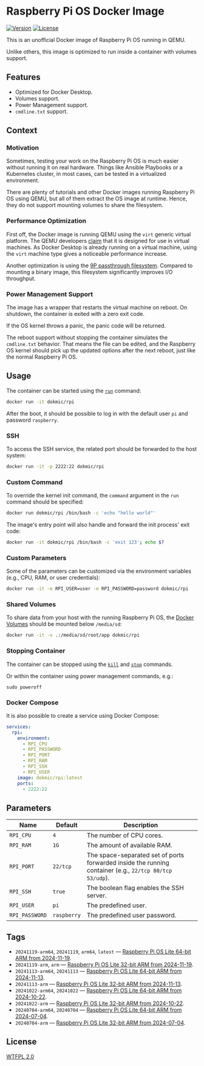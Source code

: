 # Raspberry Pi OS Docker Image
[![Version](https://img.shields.io/github/v/release/dokmic/docker-rpi?label=version)](https://github.com/dokmic/docker-rpi/releases/latest)
[![License][license-image]][license]

This is an unofficial Docker image of Raspberry Pi OS running in QEMU.

Unlike others, this image is optimized to run inside a container with volumes support.

## Features
- Optimized for Docker Desktop.
- Volumes support.
- Power Management support.
- `cmdline.txt` support.

## Context
### Motivation
Sometimes, testing your work on the Raspberry Pi OS is much easier without running it on real hardware.
Things like Ansible Playbooks or a Kubernetes cluster, in most cases, can be tested in a virtualized environment.

There are plenty of tutorials and other Docker images running Raspberry Pi OS using QEMU, but all of them extract the OS image at runtime.
Hence, they do not support mounting volumes to share the filesystem.

### Performance Optimization
First off, the Docker image is running QEMU using the `virt` generic virtual platform.
The QEMU developers [claim](https://www.qemu.org/docs/master/system/arm/virt.html) that it is designed for use in virtual machines.
As Docker Desktop is already running on a virtual machine, using the `virt` machine type gives a noticeable performance increase.

Another optimization is using the [9P passthrough filesystem](https://wiki.qemu.org/Documentation/9p).
Compared to mounting a binary image, this filesystem significantly improves I/O throughput.

### Power Management Support
The image has a wrapper that restarts the virtual machine on reboot.
On shutdown, the container is exited with a zero exit code.

If the OS kernel throws a panic, the panic code will be returned.

The reboot support without stopping the container simulates the `cmdline.txt` behavior.
That means the file can be edited, and the Raspberry OS kernel should pick up the updated options after the next reboot, just like the normal Raspberry Pi OS.

## Usage
The container can be started using the [`run`](https://docs.docker.com/reference/cli/docker/container/run/) command:

```bash
docker run -it dokmic/rpi
```

After the boot, it should be possible to log in with the default user `pi` and password `raspberry`.

### SSH
To access the SSH service, the related port should be forwarded to the host system:
```bash
docker run -it -p 2222:22 dokmic/rpi
```

### Custom Command
To override the kernel init command, the `command` argument in the `run` command should be specified:
```bash
docker run dokmic/rpi /bin/bash -c 'echo "hello world"'
```

The image's entry point will also handle and forward the init process' exit code:
```bash
docker run -it dokmic/rpi /bin/bash -c 'exit 123'; echo $?
```

### Custom Parameters
Some of the parameters can be customized via the environment variables (e.g., CPU, RAM, or user credentials):
```bash
docker run -it -e RPI_USER=user -e RPI_PASSWORD=password dokmic/rpi
```

### Shared Volumes
To share data from your host with the running Raspberry Pi OS, the [Docker Volumes](https://docs.docker.com/engine/storage/volumes/) should be mounted below `/media/sd`:
```bash
docker run -it -v .:/media/sd/root/app dokmic/rpi
```

### Stopping Container
The container can be stopped using the [`kill`](https://docs.docker.com/reference/cli/docker/container/kill/) and [`stop`](https://docs.docker.com/reference/cli/docker/container/stop/) commands.

Or within the container using power management commands, e.g.:
```
sudo poweroff
```

### Docker Compose
It is also possible to create a service using Docker Compose:
```yaml
services:
  rpi:
    environment:
      - RPI_CPU
      - RPI_PASSWORD
      - RPI_PORT
      - RPI_RAM
      - RPI_SSH
      - RPI_USER
    image: dokmic/rpi:latest
    ports:
      - 2222:22
```

## Parameters
Name | Default | Description
--- | --- | ---
`RPI_CPU` | `4` | The number of CPU cores.
`RPI_RAM` | `1G` | The amount of available RAM.
`RPI_PORT` | `22/tcp` | The space-separated set of ports forwarded inside the running container (e.g., `22/tcp 80/tcp 53/udp`).
`RPI_SSH` | `true` | The boolean flag enables the SSH server.
`RPI_USER` | `pi` | The predefined user.
`RPI_PASSWORD` | `raspberry` | The predefined user password.

## Tags
- `20241119-arm64`, `20241119`, `arm64`, `latest` &mdash; [Raspberry Pi OS Lite 64-bit ARM from 2024-11-19](https://downloads.raspberrypi.com/raspios_lite_arm64/images/raspios_lite_arm64-2024-11-19/).
- `20241119-arm`, `arm` &mdash; [Raspberry Pi OS Lite 32-bit ARM from 2024-11-19](https://downloads.raspberrypi.com/raspios_lite_armhf/images/raspios_lite_armhf-2024-11-19/).
- `20241113-arm64`, `20241113` &mdash; [Raspberry Pi OS Lite 64-bit ARM from 2024-11-13](https://downloads.raspberrypi.com/raspios_lite_arm64/images/raspios_lite_arm64-2024-11-18/).
- `20241113-arm` &mdash; [Raspberry Pi OS Lite 32-bit ARM from 2024-11-13](https://downloads.raspberrypi.com/raspios_lite_armhf/images/raspios_lite_armhf-2024-11-18/).
- `20241022-arm64`, `20241022` &mdash; [Raspberry Pi OS Lite 64-bit ARM from 2024-10-22](https://downloads.raspberrypi.com/raspios_lite_arm64/images/raspios_lite_arm64-2024-10-28/).
- `20241022-arm` &mdash; [Raspberry Pi OS Lite 32-bit ARM from 2024-10-22](https://downloads.raspberrypi.com/raspios_lite_armhf/images/raspios_lite_armhf-2024-10-28/).
- `20240704-arm64`, `20240704` &mdash; [Raspberry Pi OS Lite 64-bit ARM from 2024-07-04](https://downloads.raspberrypi.com/raspios_lite_arm64/images/raspios_lite_arm64-2024-07-04/).
- `20240704-arm` &mdash; [Raspberry Pi OS Lite 32-bit ARM from 2024-07-04](https://downloads.raspberrypi.com/raspios_lite_armhf/images/raspios_lite_armhf-2024-07-04/).

## License
[WTFPL 2.0][license]

[license]: http://www.wtfpl.net/
[license-image]: https://img.shields.io/badge/license-WTFPL-blue
